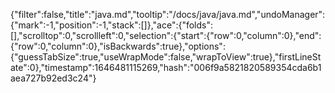 {"filter":false,"title":"java.md","tooltip":"/docs/java/java.md","undoManager":{"mark":-1,"position":-1,"stack":[]},"ace":{"folds":[],"scrolltop":0,"scrollleft":0,"selection":{"start":{"row":0,"column":0},"end":{"row":0,"column":0},"isBackwards":true},"options":{"guessTabSize":true,"useWrapMode":false,"wrapToView":true},"firstLineState":0},"timestamp":1646481115269,"hash":"006f9a5821820589354cda6b1aea727b92ed3c24"}
